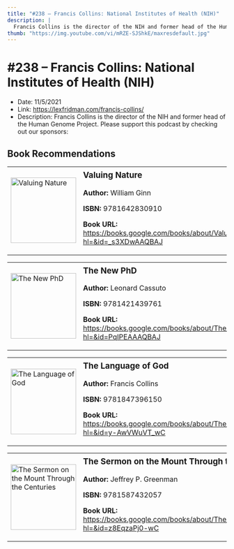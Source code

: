 ```yaml
---
title: "#238 – Francis Collins: National Institutes of Health (NIH)"
description: |
  Francis Collins is the director of the NIH and former head of the Human Genome Project. Please support this podcast by checking out our sponsors:"
thumb: "https://img.youtube.com/vi/mRZE-SJShkE/maxresdefault.jpg"
---
```


# #238 – Francis Collins: National Institutes of Health (NIH)

  - Date: 11/5/2021
  - Link: https://lexfridman.com/francis-collins/
  - Description: Francis Collins is the director of the NIH and former head of the Human Genome Project. Please support this podcast by checking out our sponsors:

## Book Recommendations

<table style="border: none;"><tr style="border: none;"><td style="border: none;"><img src="https://books.google.com/books/content?id=_s3XDwAAQBAJ&printsec=frontcover&img=1&zoom=1&edge=curl&source=gbs_api" alt="Valuing Nature" width="150" style="vertical-align: top;"></td><td style="border: none; vertical-align: top;"><h3 style='margin-top: 5'>Valuing Nature</h3><p><strong>Author:</strong> William Ginn</p><p><strong>ISBN:</strong> 9781642830910</p><p><strong>Book URL:</strong> <a href="https://books.google.com/books/about/Valuing_Nature.html?hl=&id=_s3XDwAAQBAJ">https://books.google.com/books/about/Valuing_Nature.html?hl=&id=_s3XDwAAQBAJ</a></p></td></tr></table>
<table style="border: none;"><tr style="border: none;"><td style="border: none;"><img src="https://books.google.com/books/content?id=PqIPEAAAQBAJ&printsec=frontcover&img=1&zoom=1&edge=curl&source=gbs_api" alt="The New PhD" width="150" style="vertical-align: top;"></td><td style="border: none; vertical-align: top;"><h3 style='margin-top: 5'>The New PhD</h3><p><strong>Author:</strong> Leonard Cassuto</p><p><strong>ISBN:</strong> 9781421439761</p><p><strong>Book URL:</strong> <a href="https://books.google.com/books/about/The_New_PhD.html?hl=&id=PqIPEAAAQBAJ">https://books.google.com/books/about/The_New_PhD.html?hl=&id=PqIPEAAAQBAJ</a></p></td></tr></table>
<table style="border: none;"><tr style="border: none;"><td style="border: none;"><img src="https://books.google.com/books/content?id=y-AwVWuVT_wC&printsec=frontcover&img=1&zoom=1&edge=curl&source=gbs_api" alt="The Language of God" width="150" style="vertical-align: top;"></td><td style="border: none; vertical-align: top;"><h3 style='margin-top: 5'>The Language of God</h3><p><strong>Author:</strong> Francis Collins</p><p><strong>ISBN:</strong> 9781847396150</p><p><strong>Book URL:</strong> <a href="https://books.google.com/books/about/The_Language_of_God.html?hl=&id=y-AwVWuVT_wC">https://books.google.com/books/about/The_Language_of_God.html?hl=&id=y-AwVWuVT_wC</a></p></td></tr></table>
<table style="border: none;"><tr style="border: none;"><td style="border: none;"><img src="https://books.google.com/books/content?id=z8EqzaPj0-wC&printsec=frontcover&img=1&zoom=1&edge=curl&source=gbs_api" alt="The Sermon on the Mount Through the Centuries" width="150" style="vertical-align: top;"></td><td style="border: none; vertical-align: top;"><h3 style='margin-top: 5'>The Sermon on the Mount Through the Centuries</h3><p><strong>Author:</strong> Jeffrey P. Greenman</p><p><strong>ISBN:</strong> 9781587432057</p><p><strong>Book URL:</strong> <a href="https://books.google.com/books/about/The_Sermon_on_the_Mount_Through_the_Cent.html?hl=&id=z8EqzaPj0-wC">https://books.google.com/books/about/The_Sermon_on_the_Mount_Through_the_Cent.html?hl=&id=z8EqzaPj0-wC</a></p></td></tr></table>
